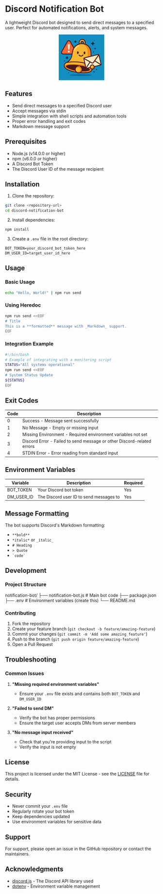 # Discord Notification Bot

A lightweight Discord bot designed to send direct messages to a specified user. Perfect for automated notifications, alerts, and system messages.

<div align="center">
  <img src="./assets/avatar.png" alt="Discord Notification Bot Avatar" width="150px">
</div>

## Features

- Send direct messages to a specified Discord user
- Accept messages via stdin
- Simple integration with shell scripts and automation tools
- Proper error handling and exit codes
- Markdown message support

## Prerequisites

- Node.js (v14.0.0 or higher)
- npm (v6.0.0 or higher)
- A Discord Bot Token
- The Discord User ID of the message recipient

## Installation

1. Clone the repository:
```bash
git clone <repository-url>
cd discord-notification-bot
```

2. Install dependencies:
```bash
npm install
```

3. Create a `.env` file in the root directory:
```env
BOT_TOKEN=your_discord_bot_token_here
DM_USER_ID=target_user_id_here
```

## Usage

### Basic Usage

```bash
echo "Hello, World!" | npm run send
```

### Using Heredoc

```bash
npm run send <<EOF
# Title
This is a **formatted** message with _Markdown_ support.
EOF
```

### Integration Example

```bash
#!/bin/bash
# Example of integrating with a monitoring script
STATUS="All systems operational"
npm run send <<EOF
# System Status Update
${STATUS}
EOF
```

## Exit Codes

| Code | Description |
|------|-------------|
| 0    | Success - Message sent successfully |
| 1    | No Message - Empty or missing input |
| 2    | Missing Environment - Required environment variables not set |
| 3    | Discord Error - Failed to send message or other Discord-related errors |
| 4    | STDIN Error - Error reading from standard input |

## Environment Variables

| Variable | Description | Required |
|----------|-------------|----------|
| BOT_TOKEN | Your Discord bot token | Yes |
| DM_USER_ID | The Discord user ID to send messages to | Yes |

## Message Formatting

The bot supports Discord's Markdown formatting:

- `**bold**`
- `*italic*` or `_italic_`
- `# Heading`
- `> Quote`
- ``` `code` ```

## Development

### Project Structure

notification-bot/
├── notification-bot.js # Main bot code
├── package.json
├── .env # Environment variables (create this)
└── README.md

### Contributing

1. Fork the repository
2. Create your feature branch (`git checkout -b feature/amazing-feature`)
3. Commit your changes (`git commit -m 'Add some amazing feature'`)
4. Push to the branch (`git push origin feature/amazing-feature`)
5. Open a Pull Request

## Troubleshooting

### Common Issues

1. **"Missing required environment variables"**
   - Ensure your `.env` file exists and contains both `BOT_TOKEN` and `DM_USER_ID`

2. **"Failed to send DM"**
   - Verify the bot has proper permissions
   - Ensure the target user accepts DMs from server members

3. **"No message input received"**
   - Check that you're providing input to the script
   - Verify the input is not empty

## License

This project is licensed under the MIT License - see the [LICENSE](LICENSE) file for details.

## Security

- Never commit your `.env` file
- Regularly rotate your bot token
- Keep dependencies updated
- Use environment variables for sensitive data

## Support

For support, please open an issue in the GitHub repository or contact the maintainers.

## Acknowledgments

- [discord.js](https://discord.js.org/) - The Discord API library used
- [dotenv](https://www.npmjs.com/package/dotenv) - Environment variable management
